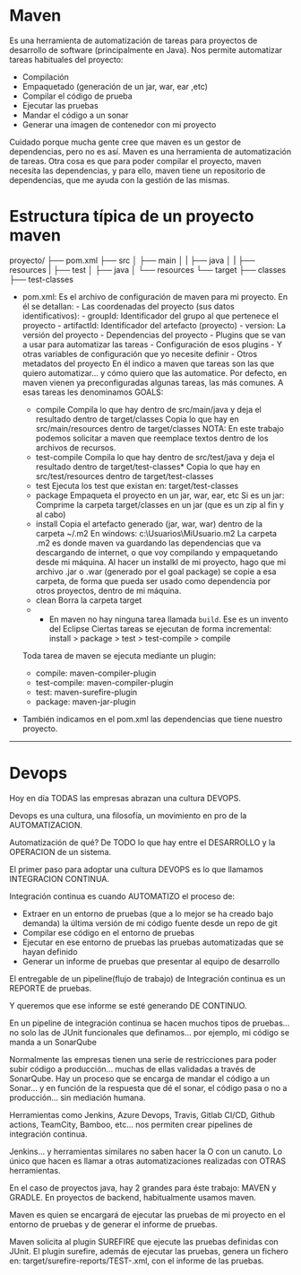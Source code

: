 
# Maven

Es una herramienta de automatización de tareas para proyectos de desarrollo de software (principalmente en Java).
Nos permite automatizar tareas habituales del proyecto:
- Compilación
- Empaquetado (generación de un jar, war, ear ,etc)
- Compilar el código de prueba
- Ejecutar las pruebas
- Mandar el código a un sonar
- Generar una imagen de contenedor con mi proyecto

Cuidado porque mucha gente cree que maven es un gestor de dependencias, pero no es así. Maven es una herramienta de automatización de tareas.
Otra cosa es que para poder compilar el proyecto, maven necesita las dependencias, y para ello, maven tiene un repositorio de dependencias, que me ayuda con la gestión de las mismas.

# Estructura típica de un proyecto maven

proyecto/
├── pom.xml
├── src
│   ├── main
│   |    ├── java
│   |    ├── resources 
|   ├── test
│        ├── java
│        └── resources
└── target
    ├── classes
    ├── test-classes

- pom.xml: Es el archivo de configuración de maven para mi proyecto.
           En él se detallan:
                - Las coordenadas del proyecto (sus datos identificativos):
                  - groupId: Identificador del grupo al que pertenece el proyecto
                  - artifactId: Identificador del artefacto (proyecto)
                  - version: La versión del proyecto
                - Dependencias del proyecto
                - Plugins que se van a usar para automatizar las tareas
                - Configuración de esos plugins
                - Y otras variables de configuración que yo necesite definir
                - Otros metadatos del proyecto
            En él indico a maven que tareas son las que quiero automatizar... y cómo quiero que las automatice.
  Por defecto, en maven vienen ya preconfiguradas algunas tareas, las más comunes. A esas tareas les denominamos GOALS:
    - compile          Compila lo que hay dentro de src/main/java y deja el resultado dentro de target/classes
                       Copia lo que hay en src/main/resources dentro de target/classes 
                       NOTA: En este trabajo podemos solicitar a maven que reemplace textos dentro de los archivos de recursos.
    - test-compile     Compila lo que hay dentro de src/test/java y deja el resultado dentro de target/test-classes*
                       Copia lo que hay en src/test/resources dentro de target/test-classes 
    - test             Ejecuta los test que existan en: target/test-classes 
    - package          Empaqueta el proyecto en un jar, war, ear, etc
                        Si es un jar: Comprime la carpeta target/classes en un jar (que es un zip al fin y al cabo)
    - install          Copia el artefacto generado (jar, war, war) dentro de la carpeta ~/.m2
                                                                                        En windows: c:\Usuarios\MiUsuario\.m2 
                       La carpeta .m2 es donde maven va guardando las dependencias que va descargando de internet, o que voy compilando y empaquetando desde mi máquina. Al hacer un instalkl de mi proyecto, hago que mi archivo .jar o .war (generado por el goal package) se copie a esa carpeta, de forma que pueda ser usado como dependencia por otros proyectos, dentro de mi máquina.
    - clean            Borra la carpeta target
    - * En maven no hay ninguna tarea llamada `build`. Ese es un invento del Eclipse
   Ciertas tareas se ejecutan de forma incremental:
    install > package > test > test-compile > compile

  Toda tarea de maven se ejecuta mediante un plugin:
    - compile:      maven-compiler-plugin
    - test-compile: maven-compiler-plugin
    - test:         maven-surefire-plugin
    - package:      maven-jar-plugin
- También indicamos en el pom.xml las dependencias que tiene nuestro proyecto.

---

# Devops

Hoy en día TODAS las empresas abrazan una cultura DEVOPS.

Devops es una cultura, una filosofía, un movimiento en pro de la AUTOMATIZACION.

Automatización de qué? De TODO lo que hay entre el DESARROLLO y la OPERACION de un sistema.

El primer paso para adoptar una cultura DEVOPS es lo que llamamos INTEGRACION CONTINUA.

Integración continua es cuando AUTOMATIZO el proceso de:
- Extraer en un entorno de pruebas (que a lo mejor se ha creado bajo demanda) la última versión de mi código fuente desde un repo de git
- Compilar ese código en el entorno de pruebas
- Ejecutar en ese entorno de pruebas las pruebas automatizadas que se hayan definido
- Generar un informe de pruebas que presentar al equipo de desarrollo

El entregable de un pipeline(flujo de trabajo) de Integración continua es un REPORTE de pruebas.

Y queremos que ese informe se esté generando DE CONTINUO.

En un pipeline de integración continua se hacen muchos tipos de pruebas... no solo las de JUnit funcionales que definamos... por ejemplo, mi código se manda a un SonarQube

Normalmente las empresas tienen una serie de restricciones para poder subir código a producción... muchas de ellas validadas a través de SonarQube.
Hay un proceso que se encarga de mandar el código a un Sonar... y en función de la respuesta que dé el sonar, el código pasa o no a producción... sin mediación humana.

Herramientas como Jenkins, Azure Devops, Travis, Gitlab CI/CD, Github actions, TeamCity, Bamboo, etc... nos permiten crear pipelines de integración continua.

Jenkins... y herramientas similares no saben hacer la O con un canuto.
Lo único que hacen es llamar a otras automatizaciones realizadas con OTRAS herramientas.

En el caso de proyectos java, hay 2 grandes para éste trabajo: MAVEN y GRADLE.
En proyectos de backend, habitualmente usamos maven.

Maven es quien se encargará de ejecutar las pruebas de mi proyecto en el entorno de pruebas y de generar el informe de pruebas.

Maven solicita al plugin SUREFIRE que ejecute las pruebas definidas con JUnit.
El plugin surefire, además de ejecutar las pruebas, genera un fichero en:
target/surefire-reports/TEST-<nombre del test>.xml, con el informe de las pruebas.